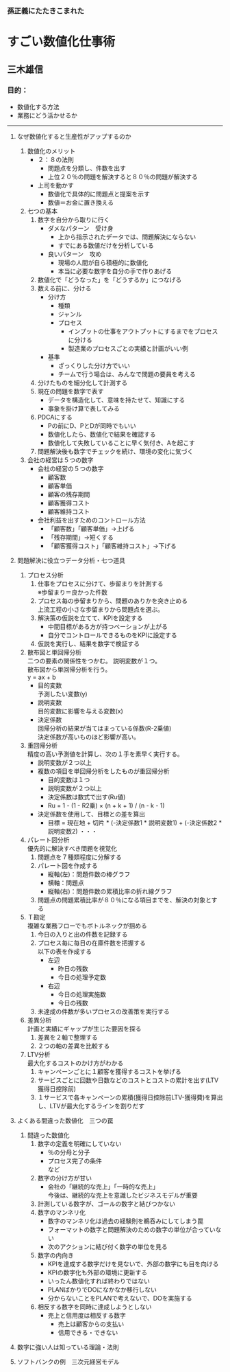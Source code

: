 ### 孫正義にたたきこまれた
# すごい数値化仕事術
## 三木雄信
### 目的：
- 数値化する方法
- 業務にどう活かせるか
---
1. なぜ数値化すると生産性がアップするのか
    1. 数値化のメリット
        - ２：８の法則
            - 問題点を分類し、件数を出す
            - 上位２０％の問題を解決すると８０％の問題が解決する
        - 上司を動かす
            - 数値化で具体的に問題点と提案を示す
            - 数値＝お金に置き換える
    1. 七つの基本
        1. 数字を自分から取りに行く
            - ダメなパターン　受け身
                - 上から指示されたデータでは、問題解決にならない
                - すでにある数値だけを分析している
            - 良いパターン　攻め
                - 現場の人間が自ら積極的に数値化
                - 本当に必要な数字を自分の手で作りあげる
        1. 数値化で「どうなった」を「どうするか」につなげる
        1. 数える前に、分ける
            - 分け方
                - 種類
                - ジャンル
                - プロセス
                    - インプットの仕事をアウトプットにするまでをプロセスに分ける
                    - 製造業のプロセスごとの実績と計画がいい例
            - 基準
                - ざっくりした分け方でいい
                - チームで行う場合は、みんなで問題の要員を考える
        1. 分けたものを細分化して計測する
        1. 現在の問題を数字で表す
            - データを構造化して、意味を持たせて、知識にする
            - 事象を掛け算で表してみる
        1. PDCAにする
            - Pの前にD、PとDが同時でもいい
            - 数値化したら、数値化で結果を確認する
            - 数値化して失敗していることに早く気付き、Aを起こす
        1. 問題解決後も数字でチェックを続け、環境の変化に気づく
    1. 会社の経営は５つの数字
        - 会社の経営の５つの数字
            - 顧客数
            - 顧客単価
            - 顧客の残存期間
            - 顧客獲得コスト
            - 顧客維持コスト
        - 会社利益を出すためのコントロール方法
            - 「顧客数」「顧客単価」→上げる
            - 「残存期間」→短くする
            - 「顧客獲得コスト」「顧客維持コスト」→下げる
1. 問題解決に役立つデータ分析・七つ道具
    1. プロセス分析
        1. 仕事をプロセスに分けて、歩留まりを計測する  
        ※歩留まり＝良かった件数
        1. プロセス毎の歩留まりから、問題のありかを突き止める  
        上流工程の小さな歩留まりから問題点を選ぶ。
        1. 解決策の仮説を立てて、KPIを設定する
            - 中間目標がある方が持つベーションが上がる
            - 自分でコントロールできるものをKPIに設定する
        1. 仮説を実行し、結果を数字で検証する
    1. 散布図と単回帰分析  
    二つの要素の関係性をつかむ。
        説明変数が１つ。  
        散布図から単回帰分析を行う。  
        y = ax + b  
        - 目的変数  
        予測したい変数(y)
        - 説明変数  
        目的変数に影響を与える変数(x)
        - 決定係数  
        回帰分析の結果が当てはまっている係数(R-2乗値)  
        決定係数が高いものほど影響が高い。  
    1. 重回帰分析  
    精度の高い予測値を計算し、次の１手を素早く実行する。
        - 説明変数が２つ以上
        - 複数の項目を単回帰分析をしたものが重回帰分析
            - 目的変数は１つ
            - 説明変数が２つ以上
            - 決定係数は数式で出す(Ru値)
            - Ru = 1 - (1 - R2乗) × (n + k + 1) / (n - k - 1)
        - 決定係数を使用して、目標との差を算出
            - 目標 = 現在地 + 切片 * (-決定係数1 * 説明変数1) + (-決定係数2 * 説明変数2) ・・・
    1. パレート図分析  
    優先的に解決すべき問題を視覚化
        1. 問題点を７種類程度に分解する
        1. パレート図を作成する
            - 縦軸(左)：問題件数の棒グラフ
            - 横軸：問題点
            - 縦軸(右)：問題件数の累積比率の折れ線グラフ
        1. 問題点の問題累積比率が８０％になる項目までを、解決の対象とする
    1. Ｔ勘定  
    複雑な業務フローでもボトルネックが掴める
        1. 今日の入りと出の件数を記録する
        1. プロセス毎に毎日の在庫件数を把握する  
        以下の表を作成する
            - 左辺
                - 昨日の残数
                - 今日の処理予定数
            - 右辺
                - 今日の処理実施数
                - 今日の残数
        1. 未達成の件数が多いプロセスの改善策を実行する
    1. 差異分析  
    計画と実績にギャップが生じた要因を探る
        1. 差異を２軸で整理する
        1. ２つの軸の差異を比較する
    1. LTV分析  
    最大化するコストのかけ方がわかる
        1. キャンペーンごとに１顧客を獲得するコストを挙げる
        1. サービスごとに回数や日数などのコストとコストの累計を出す(LTV獲得日控除前)
        2. １サービスで各キャンペーンの累積(獲得日控除前LTV-獲得費)を算出し、LTVが最大化するラインを割りだす
    
1. よくある間違った数値化　三つの罠
    1. 間違った数値化
        1. 数字の定義を明確にしていない
            - ％の分母と分子
            - プロセス完了の条件  
            など
        1. 数字の分け方が甘い
            - 会社の「継続的な売上」「一時的な売上」  
            今後は、継続的な売上を意識したビジネスモデルが重要
        1. 計測している数字が、ゴールの数字と結びつかない
        1. 数字のマンネリ化
            - 数字のマンネリ化は過去の経験則を鵜呑みにしてしまう罠
            - フォーマットの数字と問題解決のための数字の単位が合っていない
            - 次のアクションに結び付く数字の単位を見る
        1. 数字の内向き
            - KPIを達成する数字だけを見ないで、外部の数字にも目を向ける
            - KPIの数字化も外部の環境に更新する
            - いったん数値化すれば終わりではない
            - PLANばかりでDOになかなか移行しない
            - 分からないことをPLANで考えないで、DOを実施する
        1. 相反する数字を同時に達成しようとしない
            - 売上と信用度は相反する数字
                - 売上は顧客からの支払い
                - 信用できる・できない
1. 数字に強い人は知っている理論・法則
1. ソフトバンクの例　三次元経営モデル
